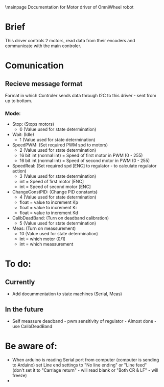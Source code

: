 \mainpage Documentation for Motor driver of OmniWheel robot



# Brief
This driver controls 2 motors, read data from their encoders and communicate with the main controler.

# Comunication
## Recieve message format
Format in which Controler sends data through I2C to this driver - sent from up to bottom.

### Mode:
- Stop: (Stops motors)
    - 0 (Value used for state determination)
- Wait: (Idle)
    - 1 (Value used for state determination)
- SpeedPWM: (Set required PWM spd to motors)
    - 2 (Value used for state determination)
    - 16 bit int (normal int) = Speed of first motor in PWM (0 - 255)
    - 16 bit int (normal int) = Speed of second motor in PWM (0 - 255)
- SpeedReal: (Set required spd [ENC] to regulator - to calculate regulator action)
    - 3 (Value used for state determination)
    - int = Speed of first motor [ENC]
    - int = Speed of second motor [ENC]
- ChangeConstPID: (Change PID constants)
    - 4 (Value used for state determination)
    - float = value to increment Kp
    - float = value to increment Ki
    - float = value to increment Kd
- CalibDeadBand: (Turn on deadband calibration)
    - 5 (Value used for state determination)
- Meas: (Turn on meassurement)
    - 10 (Value used for state determination)
    - int = which motor (0/1)
    - int = which meassurement


# To do:
## Currently
- Add docummentation to state machines (Serial, Meas)
## In the future
- Self meassure deadband - pwm sensitivity of regulator - Almost done - use CalibDeadBand

# Be aware of:
- When arduino is reading Serial port from computer (computer is sending to Arduino) set Line end settings to "No line ending" or "Line feed" (don't set it to "Carriage return" - will read blank or "Both CR & LF" - will freeze)
- 